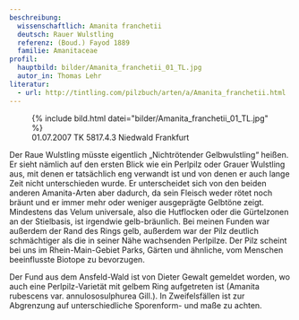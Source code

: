 ```yaml
---
beschreibung:
  wissenschaftlich: Amanita franchetii
  deutsch: Rauer Wulstling
  referenz: (Boud.) Fayod 1889
  familie: Amanitaceae
profil:
  hauptbild: bilder/Amanita_franchetii_01_TL.jpg
  autor_in: Thomas Lehr
literatur:
  - url: http://tintling.com/pilzbuch/arten/a/Amanita_franchetii.html
---
```


<figure>
  {% include bild.html datei="bilder/Amanita_franchetii_01_TL.jpg" %}
  <figcaption>01.07.2007 TK 5817.4.3 Niedwald Frankfurt</figcaption>
</figure>

Der Raue Wulstling müsste eigentlich „Nichtrötender Gelbwulstling“ heißen. Er sieht nämlich auf den ersten Blick wie ein Perlpilz oder Grauer Wulstling aus, mit denen er tatsächlich eng verwandt ist und von denen er auch lange Zeit nicht unterschieden wurde. Er unterscheidet sich von den beiden anderen Amanita-Arten aber dadurch, da sein Fleisch weder rötet noch bräunt und er immer mehr oder weniger ausgeprägte Gelbtöne zeigt. Mindestens das Velum universale, also die Hutflocken oder die Gürtelzonen an der Stielbasis, ist irgendwie gelb-bräunlich. Bei meinen Funden war außerdem der Rand des Rings gelb, außerdem war der Pilz deutlich schmächtiger als die in seiner Nähe wachsenden Perlpilze. Der Pilz scheint bei uns im Rhein-Main-Gebiet Parks, Gärten und ähnliche, vom Menschen beeinflusste Biotope zu bevorzugen.

Der Fund aus dem Ansfeld-Wald ist von Dieter Gewalt gemeldet worden, wo auch eine Perlpilz-Varietät mit gelbem Ring aufgetreten ist (Amanita rubescens var. annulososulphurea Gill.). In Zweifelsfällen ist zur Abgrenzung auf unterschiedliche Sporenform- und maße zu achten.
